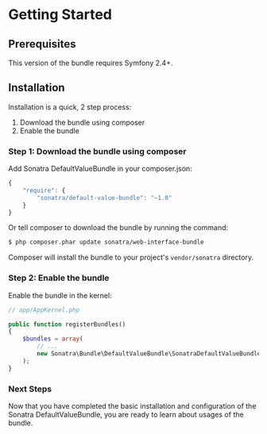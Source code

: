 Getting Started
===============

## Prerequisites

This version of the bundle requires Symfony 2.4+.

## Installation

Installation is a quick, 2 step process:

1. Download the bundle using composer
2. Enable the bundle

### Step 1: Download the bundle using composer

Add Sonatra DefaultValueBundle in your composer.json:

```js
{
    "require": {
        "sonatra/default-value-bundle": "~1.0"
    }
}
```

Or tell composer to download the bundle by running the command:

```bash
$ php composer.phar update sonatra/web-interface-bundle
```

Composer will install the bundle to your project's `vendor/sonatra` directory.

### Step 2: Enable the bundle

Enable the bundle in the kernel:

```php
// app/AppKernel.php

public function registerBundles()
{
    $bundles = array(
        // ...
        new Sonatra\Bundle\DefaultValueBundle\SonatraDefaultValueBundle(),
    );
}
```

### Next Steps

Now that you have completed the basic installation and configuration of the
Sonatra DefaultValueBundle, you are ready to learn about usages of the bundle.
